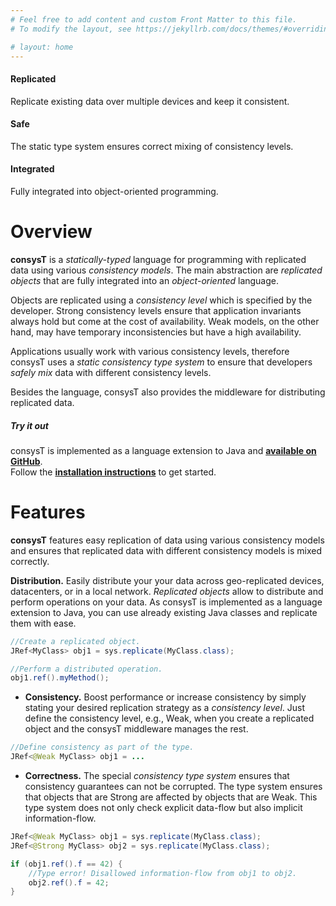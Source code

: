 ```yaml
---
# Feel free to add content and custom Front Matter to this file.
# To modify the layout, see https://jekyllrb.com/docs/themes/#overriding-theme-defaults

# layout: home
---
```


<div id="featureparent">
	<div class="feature">
		<h4>Replicated</h4>
		<p>Replicate existing data over multiple devices and keep it consistent.</p>
	</div>
	<div class="feature">
		<h4>Safe</h4>
		<p>The static type system ensures correct mixing of consistency levels.</p>
	</div>
	<div class="feature">
		<h4>Integrated</h4>
		<p>Fully integrated into object-oriented programming.</p>
	</div>
</div>


# Overview

**consysT** is a *statically-typed* language for programming with replicated data using various *consistency models*.
The main abstraction are *replicated objects* that are fully integrated into an *object-oriented* language.

Objects are replicated using a *consistency level* which is specified by the developer.
Strong consistency levels ensure that application invariants always hold but come at the cost of availability.
Weak models, on the other hand, may have temporary inconsistencies but have a high availability.

Applications usually work with various consistency levels, therefore consysT uses a *static consistency type system* to ensure that developers *safely mix* data with different consistency levels.

Besides the language, consysT also provides the middleware for distributing replicated data.



<div class="tryout">
<h5>Try it out</h5>
consysT is implemented as a language extension to Java and <a href="https://github.com/consysT-project/consyst-code"><strong>available on GitHub</strong></a>.
<br>
Follow the <a href="install.html"><strong>installation instructions</strong></a> to get started.
</div>


<!-- # What is consysT?

Many modern applications use some distribution of data -- sharing pictures with friends, contacting payment servers, or reading news.
In particular, replication of data is useful when scalability, failure tolerance, offline functionality or latency play a role.
For these reasons, data is replicated over devices in a local network, datacenter, or world-wide.

However, when data can be modified, data consistency is a challenge for the system and for developers.
Keeping data consistent all the time is costly as replicas have to coordinate continuously, but may be important to guarantee application correctness.
To counteract this Weak consistency models have been developed to reduce the coordination cost, but developers have to reason about temporarily inconsistent data or asynchronous change propagation.

To make things worse, developers often have to mix consistency models in the same application. -->

<!-- **consysT** is a language and middle ware for that purpose. It lets developers easily define data with different consistency models. It tracks the replicated data and its consistency models through the application and ensures that consistency models are mixed correctly. -->



# Features

**consysT** features easy replication of data using various consistency models and ensures that replicated data with different consistency models is mixed correctly.

**Distribution.** Easily distribute your your data across geo-replicated devices, datacenters, or in a local network. *Replicated objects* allow to distribute and perform operations on your data. As consysT is implemented as a language extension to Java, you can use already existing Java classes and replicate them with ease.

```java
//Create a replicated object.
JRef<MyClass> obj1 = sys.replicate(MyClass.class);

//Perform a distributed operation.
obj1.ref().myMethod();
```

* **Consistency.** Boost performance or increase consistency by simply stating your desired replication strategy as a *consistency level*. Just define the consistency level, e.g., Weak, when you create a replicated object and the consysT middleware manages the rest.

```java
//Define consistency as part of the type.
JRef<@Weak MyClass> obj1 = ...
```

* **Correctness.** The special *consistency type system* ensures that consistency guarantees can not be corrupted. The type system ensures that objects that are Strong are affected by objects that are Weak. This type system does not only check explicit data-flow but also implicit information-flow.

```java
JRef<@Weak MyClass> obj1 = sys.replicate(MyClass.class);
JRef<@Strong MyClass> obj2 = sys.replicate(MyClass.class);

if (obj1.ref().f == 42) {
	//Type error! Disallowed information-flow from obj1 to obj2.
	obj2.ref().f = 42;
}
```


<!-- # Example


We introduce how **consysT** works with an example.
Assume you have the following `Counter` class in Java.

```java
class Counter {
	int value;

	Counter(int value) {
		this.value = value;
	}

	void inc() {
		value = value + 1;
	}

	int get() {
		return value;
	}
}
``` -->






<!--
ust create a new *replicated object* and consys manages the rest.

, you can define the [*consistency model*](https://jepsen.io/consistency) which defines how changes of your replicated data are propageted. For example, it may suffice to not immediately propagate changes and allow concurrent updates in order to gain performance. consys lets you define your desired consistency model separately for each object as part of a consistency type.

that ensures correct mixing objects with with different consistency models. Incompatible consistency models can not be mixed in a way that would corrupt consistency guarantees, while still allowing mixing where it is sensible.
-->

